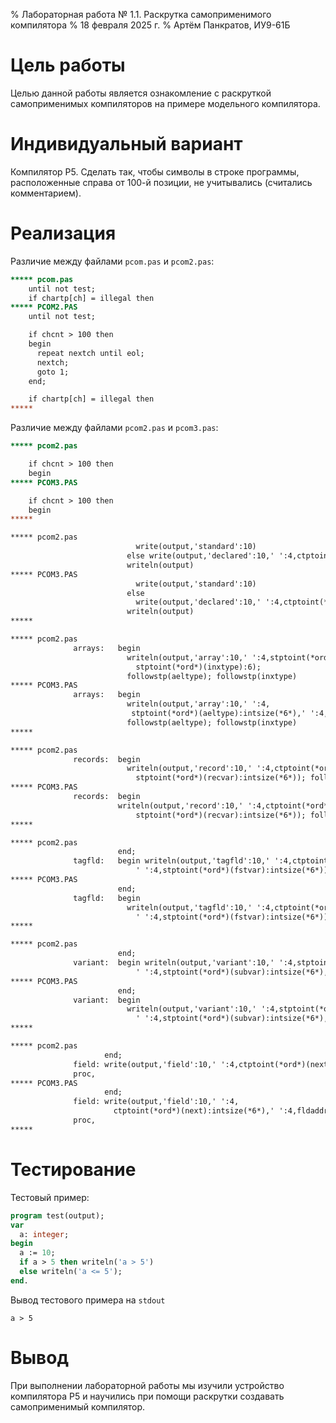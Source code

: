 % Лабораторная работа № 1.1. Раскрутка самоприменимого компилятора
% 18 февраля 2025 г.
% Артём Панкратов, ИУ9-61Б

# Цель работы
Целью данной работы является ознакомление с раскруткой самоприменимых компиляторов на примере модельного компилятора.

# Индивидуальный вариант
Компилятор P5. Сделать так, чтобы символы в строке программы, расположенные справа от 100-й позиции, не учитывались (считались комментарием).


# Реализация

Различие между файлами `pcom.pas` и `pcom2.pas`:

```diff
***** pcom.pas
    until not test;
    if chartp[ch] = illegal then
***** PCOM2.PAS
    until not test;

    if chcnt > 100 then
    begin
      repeat nextch until eol;
      nextch;
      goto 1;
    end;

    if chartp[ch] = illegal then
*****
```

Различие между файлами `pcom2.pas` и `pcom3.pas`:

```diff
***** pcom2.pas

    if chcnt > 100 then
    begin
***** PCOM3.PAS

    if chcnt > 100 then                                                                             Comment!
    begin
*****

***** pcom2.pas
                            write(output,'standard':10)
                          else write(output,'declared':10,' ':4,ctptoint(*ord*)(fconst):intsize(*6*));
                          writeln(output)
***** PCOM3.PAS
                            write(output,'standard':10)
                          else
                            write(output,'declared':10,' ':4,ctptoint(*ord*)(fconst):intsize(*6*));
                          writeln(output)
*****

***** pcom2.pas
              arrays:   begin
                          writeln(output,'array':10,' ':4,stptoint(*ord*)(aeltype):intsize(*6*),' ':4,
                            stptoint(*ord*)(inxtype):6);
                          followstp(aeltype); followstp(inxtype)
***** PCOM3.PAS
              arrays:   begin
                          writeln(output,'array':10,' ':4,
                           stptoint(*ord*)(aeltype):intsize(*6*),' ':4,stptoint(*ord*)(inxtype):6);
                          followstp(aeltype); followstp(inxtype)
*****

***** pcom2.pas
              records:  begin
                          writeln(output,'record':10,' ':4,ctptoint(*ord*)(fstfld):intsize(*6*),' ':4,
                            stptoint(*ord*)(recvar):intsize(*6*)); followctp(fstfld);
***** PCOM3.PAS
              records:  begin
                        writeln(output,'record':10,' ':4,ctptoint(*ord*)(fstfld):intsize(*6*),' ':4,
                            stptoint(*ord*)(recvar):intsize(*6*)); followctp(fstfld);
*****

***** pcom2.pas
                        end;
              tagfld:   begin writeln(output,'tagfld':10,' ':4,ctptoint(*ord*)(tagfieldp):intsize(*6*),
                            ' ':4,stptoint(*ord*)(fstvar):intsize(*6*));
***** PCOM3.PAS
                        end;
              tagfld:   begin
                          writeln(output,'tagfld':10,' ':4,ctptoint(*ord*)(tagfieldp):intsize(*6*),
                            ' ':4,stptoint(*ord*)(fstvar):intsize(*6*));
*****

***** pcom2.pas
                        end;
              variant:  begin writeln(output,'variant':10,' ':4,stptoint(*ord*)(nxtvar):intsize(*6*),
                            ' ':4,stptoint(*ord*)(subvar):intsize(*6*),varval.ival);
***** PCOM3.PAS
                        end;
              variant:  begin
                          writeln(output,'variant':10,' ':4,stptoint(*ord*)(nxtvar):intsize(*6*),
                            ' ':4,stptoint(*ord*)(subvar):intsize(*6*),varval.ival);
*****

***** pcom2.pas
                     end;
              field: write(output,'field':10,' ':4,ctptoint(*ord*)(next):intsize(*6*),' ':4,fldaddr:6);
              proc,
***** PCOM3.PAS
                     end;
              field: write(output,'field':10,' ':4,
                       ctptoint(*ord*)(next):intsize(*6*),' ':4,fldaddr:6);
              proc,
*****
```

# Тестирование

Тестовый пример:

```pascal
program test(output);
var 
  a: integer;
begin
  a := 10;
  if a > 5 then writeln('a > 5')                                                                    Coment
  else writeln('a <= 5');
end.
```

Вывод тестового примера на `stdout`

```
a > 5
```

# Вывод
При выполнении лабораторной работы мы изучили устройство компилятора P5 и научились при помощи раскрутки создавать самоприменимый компилятор.
